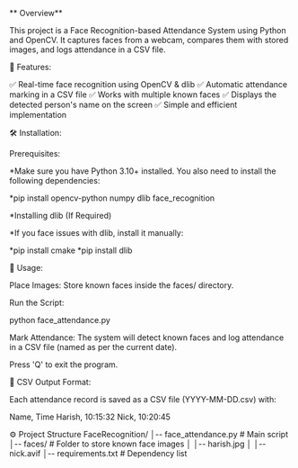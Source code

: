 ** Overview**

This project is a Face Recognition-based Attendance System using Python and OpenCV. It captures faces from a webcam, compares them with stored images, and logs attendance in a CSV file.


📂 Features:

✅ Real-time face recognition using OpenCV & dlib
✅ Automatic attendance marking in a CSV file
✅ Works with multiple known faces
✅ Displays the detected person's name on the screen
✅ Simple and efficient implementation


🛠️ Installation:

Prerequisites:

*Make sure you have Python 3.10+ installed. You also need to install the following dependencies:

*pip install opencv-python numpy dlib face_recognition

*Installing dlib (If Required)

*If you face issues with dlib, install it manually:

*pip install cmake
*pip install dlib


🚀 Usage:

Place Images: Store known faces inside the faces/ directory.

Run the Script:

python face_attendance.py

Mark Attendance: The system will detect known faces and log attendance in a CSV file (named as per the current date).

Press 'Q' to exit the program.


📝 CSV Output Format:

Each attendance record is saved as a CSV file (YYYY-MM-DD.csv) with:

Name, Time
Harish, 10:15:32
Nick, 10:20:45


⚙️ Project Structure
FaceRecognition/
│-- face_attendance.py  # Main script
│-- faces/              # Folder to store known face images
│   │-- harish.jpg
│   │-- nick.avif
│-- requirements.txt    # Dependency list
